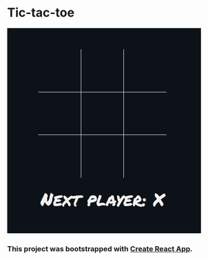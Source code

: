 # Tic-tac-toe

![GIF](GIF.gif)

### This project was bootstrapped with [Create React App](https://github.com/facebook/create-react-app).
